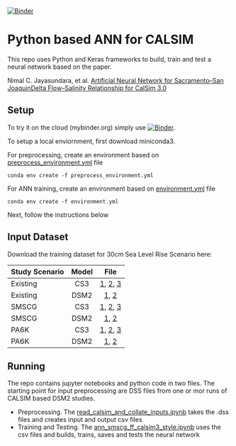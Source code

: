 [![Binder](https://mybinder.org/badge_logo.svg)](https://mybinder.org/v2/gh/dwr-psandhu/ann_calsim/HEAD)
# Python based ANN for CALSIM

This repo uses Python and Keras frameworks to build, train and test a neural network based on the paper. 

Nimal C. Jayasundara, et al. [Artificial Neural Network for Sacramento–San JoaquinDelta Flow–Salinity Relationship for CalSim 3.0](https://ascelibrary.org/doi/10.1061/%28ASCE%29WR.1943-5452.0001192)


## Setup
To try it on the cloud (mybinder.org) simply use [![Binder](https://mybinder.org/badge_logo.svg)](https://mybinder.org/v2/gh/dwr-psandhu/ann_calsim/HEAD). 

To setup a local enviornment, first download miniconda3.

For preprocessing, create an environment based on [preprocess_environment.yml](environment.yml) file
```
conda env create -f preprocess_environment.yml
```

For ANN training, create an environment based on [environment.yml](environment.yml) file
```
conda env create -f environment.yml
```
Next, follow the instructions below

## Input Dataset

Download the training dataset for 30cm Sea Level Rise Scenario here:

| Study Scenario | Model      | File |
|------------------|:--------------:|:----------:|
|Existing        |CS3| [1](https://cadwr.box.com/s/5uia874mrcimrjngdm0t4yxajw52xd6e), [2](https://cadwr.box.com/s/km9uo19j3b2rpv3oavzr3gv36pca9u7n), [3](https://cadwr.box.com/s/vqopiss446y04bo4yw60nq7khwks6mfg) |
|Existing        |DSM2| [1](https://cadwr.box.com/s/tmdt6b9qr31h78is7kolylb42wahlaqc), [2](https://cadwr.box.com/s/rr2778cdlad4254isb1kjq0vnemzvgj5) |
|SMSCG        |CS3| [1](https://cadwr.box.com/s/z7io6720qi69bb1xvrtyk3n0g7kb2gce), [2](https://cadwr.box.com/s/xtu3o37ar016mokjq37xvv6d47syba9n), [3](https://cadwr.box.com/s/voaugx36d4kwvvtlcpu2af2y2lybfpjz) |
|SMSCG        |DSM2| [1](https://cadwr.box.com/s/7karo6zz6y0jvfdrcliqlmyyna1fb329), [2](https://cadwr.box.com/s/h8gkuhc1l7slukq9wpjzkvvc6npigqod) |
|PA6K        |CS3| [1](https://cadwr.box.com/s/aa3bp77o6jk40kgr3aty9it0xcbfprty), [2](https://cadwr.box.com/s/q0hgpwtawloeo0whzt4x6dlyeuy9dky4), [3](https://cadwr.box.com/s/t1ra0sazamcmxboxs5b6v355tyt0k4wu) |
|PA6K        |DSM2| [1](https://cadwr.box.com/s/dm47ufdjksyzk5ms1c6iaqlry1an5m0b), [2](https://cadwr.box.com/s/vkl5d8ed0aqwk3rrfdvhktfun029ye4e) |


## Running

The repo contains jupyter notebooks and python code in two files. The starting point for input preprocessing are DSS files from one or mor runs of CALSIM based DSM2 studies.


* Preprocessing. The [read_calsim_and_collate_inputs.ipynb](read_calsim_and_collate_inputs.ipynb) takes the .dss files and creates input and output csv files
* Training and Testing. The [ann_smscg_ff_calsim3_style.ipynb](ann_smscg_ff_calsim3_style.ipynb) uses the csv files and builds, trains, saves and tests the neural network



